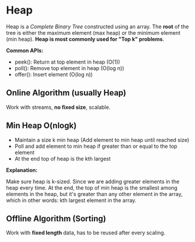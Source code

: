 # Heap

Heap is a *Complete Binary Tree* constructed using an array. The **root** of the tree is either the maximum element (max heap) or the minimum element (min heap). **Heap is most commonly used for "Top k" problems**.

**Common APIs:**
* peek(): Return at top element in heap (O(1))
* poll(): Remove top element in heap (O(log n))
* offer(): Insert element (O(log n))

## Online Algorithm (usually Heap)

Work with streams, **no fixed size**, scalable.

## Min Heap O(nlogk)
* Maintain a size k min heap (Add element to min heap until reached size)
* Poll and add element to min heap if greater than or equal to the top element
* At the end top of heap is the kth largest

**Explanation:**

Make sure heap is k-sized. Since we are adding greater elements in the heap every time. At the end, the top of min heap is the smallest among elements in the heap, but it's greater than any other element in the array, which in other words: kth largest element in the array.

## Offline Algorithm (Sorting)

Work with **fixed length** data, has to be reused after every scaling.


